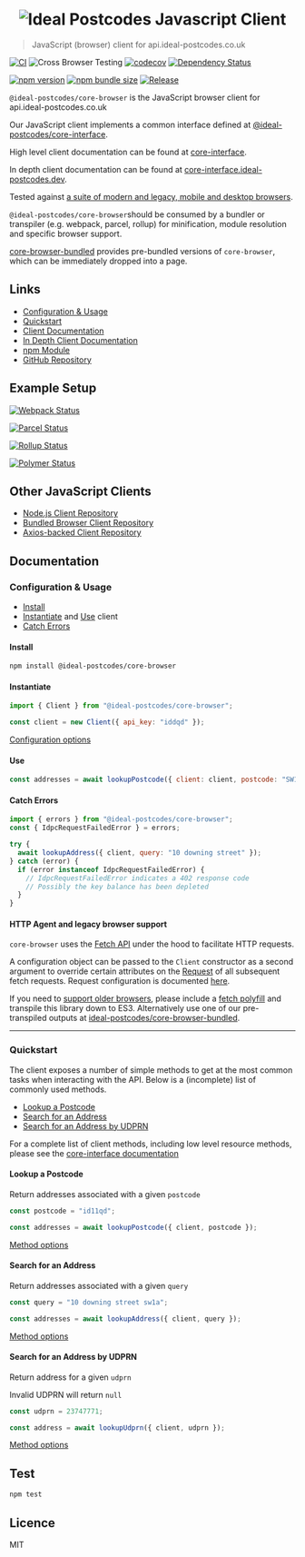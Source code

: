 <h1 align="center">
  <img src="https://img.ideal-postcodes.co.uk/Ideal%20Postcodes%20Browser%20Logo@3x.png" alt="Ideal Postcodes Javascript Client">
</h1>

> JavaScript (browser) client for api.ideal-postcodes.co.uk

[![CI](https://github.com/ideal-postcodes/core-browser/actions/workflows/ci.yml/badge.svg)](https://github.com/ideal-postcodes/core-browser/actions/workflows/ci.yml)
![Cross Browser Testing](https://github.com/ideal-postcodes/core-browser/workflows/Cross%20Browser%20Testing/badge.svg?branch=saucelabs)
[![codecov](https://codecov.io/gh/ideal-postcodes/core-browser/branch/master/graph/badge.svg?token=bjeFUcTPi5)](https://codecov.io/gh/ideal-postcodes/core-browser)
[![Dependency Status](https://david-dm.org/ideal-postcodes/core-browser.svg)](https://david-dm.org/ideal-postcodes/core-browser)

[![npm version](https://badge.fury.io/js/%40ideal-postcodes%2Fcore-browser.svg)](https://badge.fury.io/js/%40ideal-postcodes%2Fcore-browser)
[![npm bundle size](https://img.shields.io/bundlephobia/minzip/@ideal-postcodes/core-browser)](https://bundlephobia.com/result?p=@ideal-postcodes/core-browser)
[![Release](https://github.com/ideal-postcodes/core-browser/workflows/Release/badge.svg)](https://github.com/ideal-postcodes/core-browser/actions)

`@ideal-postcodes/core-browser` is the JavaScript browser client for api.ideal-postcodes.co.uk

Our JavaScript client implements a common interface defined at [@ideal-postcodes/core-interface](https://github.com/ideal-postcodes/core-interface).

High level client documentation can be found at [core-interface](https://github.com/ideal-postcodes/core-interface/blob/master/README.md).

In depth client documentation can be found at [core-interface.ideal-postcodes.dev](https://core-interface.ideal-postcodes.dev).

Tested against [a suite of modern and legacy, mobile and desktop browsers](https://github.com/ideal-postcodes/supported-browsers).

`@ideal-postcodes/core-browser`should be consumed by a bundler or transpiler (e.g. webpack, parcel, rollup) for minification, module resolution and specific browser support.

[core-browser-bundled](https://github.com/ideal-postcodes/core-browser-bundled) provides pre-bundled versions of `core-browser`, which can be immediately dropped into a page.

## Links

- [Configuration & Usage](#configuration--usage)
- [Quickstart](#quickstart)
- [Client Documentation](https://github.com/ideal-postcodes/core-interface/blob/master/README.md)
- [In Depth Client Documentation](https://core-interface.ideal-postcodes.dev/#documentation)
- [npm Module](https://www.npmjs.com/package/@ideal-postcodes/core-browser)
- [GitHub Repository](https://github.com/ideal-postcodes/core-browser)

## Example Setup

[![Webpack Status](https://github.com/ideal-postcodes/core-browser/workflows/Webpack%20Demo/badge.svg)](examples/webpack/)

[![Parcel Status](https://github.com/ideal-postcodes/core-browser/workflows/Parcel%20Demo/badge.svg)](examples/parcel/)

[![Rollup Status](https://github.com/ideal-postcodes/core-browser/workflows/Rollup%20Demo/badge.svg)](examples/rollup/)

[![Polymer Status](https://github.com/ideal-postcodes/core-browser/workflows/Polymer%20Demo/badge.svg)](examples/polymer/)

## Other JavaScript Clients

- [Node.js Client Repository](https://github.com/ideal-postcodes/core-node)
- [Bundled Browser Client Repository](https://github.com/ideal-postcodes/core-browser-bundled)
- [Axios-backed Client Repository](https://github.com/ideal-postcodes/core-axios)

## Documentation

### Configuration & Usage

- [Install](#install)
- [Instantiate](#instantiate) and [Use](#use) client
- [Catch Errors](#catch-errors)

#### Install

```bash
npm install @ideal-postcodes/core-browser
```

#### Instantiate

```javascript
import { Client } from "@ideal-postcodes/core-browser";

const client = new Client({ api_key: "iddqd" });
```

[Configuration options](https://core-interface.ideal-postcodes.dev/interfaces/client.config)

#### Use

```javascript
const addresses = await lookupPostcode({ client: client, postcode: "SW1A2AA" });
```

#### Catch Errors

```javascript
import { errors } from "@ideal-postcodes/core-browser";
const { IdpcRequestFailedError } = errors;

try {
  await lookupAddress({ client, query: "10 downing street" });
} catch (error) {
  if (error instanceof IdpcRequestFailedError) {
    // IdpcRequestFailedError indicates a 402 response code
    // Possibly the key balance has been depleted
  }
}
```

#### HTTP Agent and legacy browser support

`core-browser` uses the [Fetch API](https://developer.mozilla.org/en-US/docs/Web/API/Fetch_API) under the hood to facilitate HTTP requests.

A configuration object can be passed to the `Client` constructor as a second argument to override certain attributes on the [Request](https://developer.mozilla.org/en-US/docs/Web/API/Request/Request) of all subsequent fetch requests. Request configuration is documented [here](https://developer.mozilla.org/en-US/docs/Web/API/Request/Request).

If you need to [support older browsers](https://caniuse.com/#search=fetch), please include a [fetch polyfill](https://github.com/github/fetch) and transpile this library down to ES3. Alternatively use one of our pre-transpiled outputs at [ideal-postcodes/core-browser-bundled](https://github.com/ideal-postcodes/core-browser-bundled).

---

### Quickstart

The client exposes a number of simple methods to get at the most common tasks when interacting with the API. Below is a (incomplete) list of commonly used methods.

- [Lookup a Postcode](#lookup-a-postcode)
- [Search for an Address](#search-for-an-address)
- [Search for an Address by UDPRN](#search-for-an-address-by-udprn)

For a complete list of client methods, including low level resource methods, please see the [core-interface documentation](https://core-interface.ideal-postcodes.dev/#documentation)

#### Lookup a Postcode

Return addresses associated with a given `postcode`

```javascript
const postcode = "id11qd";

const addresses = await lookupPostcode({ client, postcode });
```

[Method options](https://core-interface.ideal-postcodes.dev/interfaces/helper_methods.lookuppostcodeoptions)

#### Search for an Address

Return addresses associated with a given `query`

```javascript
const query = "10 downing street sw1a";

const addresses = await lookupAddress({ client, query });
```

[Method options](https://core-interface.ideal-postcodes.dev/interfaces/helper_methods.lookupaddressoptions)

#### Search for an Address by UDPRN

Return address for a given `udprn`

Invalid UDPRN will return `null`

```javascript
const udprn = 23747771;

const address = await lookupUdprn({ client, udprn });
```

[Method options](https://core-interface.ideal-postcodes.dev/interfaces/helper_methods.lookupudprnoptions)

## Test

```bash
npm test
```

## Licence

MIT
